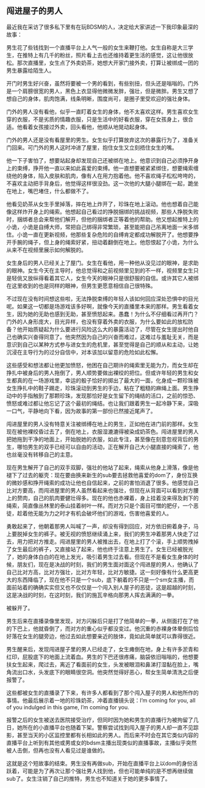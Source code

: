 ## 闯进屋子的男人

最近我在采访了很多私下里有在玩BDSM的人，决定给大家讲述一下我印象最深的故事：

男生花了些钱找到一个直播平台上人气一般的女生来鞭打他。女生自称是大三学生，在推特上有几千的粉丝，照片看上去也还维持着更生活的感觉，这让他很放松。那次直播里，女生点了外卖奶茶，她想大开家门接外卖，打算让被绑成一团的男生暴露给陌生人。

开门时男生好兴奋，虽然将要被一个男的看到，有些别扭，但头还是嗡嗡的。门外是一个肩膀很宽的男人，黑色上衣显得他微微发胖，强壮，但是微胖。男生又想了想自己的身体，肌肉饱满，线条明晰，围度尚可，是圈子里受欢迎的强壮身体。

门外的男人没有看他，似乎一直盯着女生的身体，他不太喜欢这样。男生喜欢女生穿的衣服，不是劣质的情趣衣服，只是生活中的好看衣服，穿在女孩身上，很合适。他看着女孩接过外卖，回头看他，他顺从地晃动起身体。

门外的男人还是没有看屋里的男生。女生似乎打算放弃这次的暴露行为了，准备关门回来。可门外的男人这时冲进了屋里，抱住女生又立刻捂住女生的嘴。

他一下子害怕了，想要站起身却发现自己还被绑在地上。他意识到自己必须挣开身上的束缚，挣开他一直以来如此喜爱的束缚。他一直想要被紧紧绑住，想要绳索缠绕他的身体，陷入皮肤和肌肉，像有人在用力抱着他。他不喜欢绳子松松垮垮的，不喜欢主动把手背身后，他觉得这样很没劲。这一次他的大腿小腿绑在一起，跪坐在地上，嘴巴堵住，什么都做不了。

他看见奶茶从女生手里掉落，摔在地上炸开了，珍珠在地上滚动。他也想着自己能像这样炸开身上的绳索。他想起自己看过的挣脱捆绑的挑战视频，那些人挣脱失败时，捆绑者总会来帮他们解开，但他的捆绑者正等着他的帮助。他又想起推特上的小诡，小诡是自缚大师，常把自己绑得非常繁琐，甚至能把自己吊离地面一米多绑住。小诡一直在更新视频，他那些复杂危险的自缚肯定都成功解脱开了。他想要挣开手腕的绳子，但上身的绳索好紧，扭动着翻倒在地上。他怨恨起了小诡，为什么从来不在视频里展示如何解脱的。

女生身后的男人已经关上了屋门。女生在看他，用一种他从没见过的眼神，是求助的眼神。女生今天在主导时，他总觉得和之前视频里见到的不一样，视频里女生只是轻佻又放纵得看着其它人，女生今天的眼神只是很舒服的自信。或许其它人被绑在这里收到的也是同样的眼神，但男生更愿意相信自己很特殊。

不过现在没有时间想这些啦，无法挣脱束缚的年轻人该如何回应深处恐惧中的目光呢。如果这一切都是场游戏该多好啊，就像今天的直播里本来的那样。男生看着女生，因为她的无助也感到无助，甚至愤怒起来。愚蠢！为什么不仔细看过再开门？门外的人身形庞大，目光异样，也没有穿着外卖的衣服，为什么要如此的放松防备？他开始质疑起为什么要进行风险这么大的暴露活动了，尽管在女生提出时他自己也确实兴奋得同意了。他突然因为自己的兴奋而难过，这难过与羞耻无关，而是意识到自己以某种方式参与进女生的危机里，甚至觉得是自己的顺从和主动，让她沉浸在主导行为的过分自信中，对本该加以留意的危险如此松懈。

这些感受和想法都让他更加愤怒，他困在自己期许的绳索里无能为力，而女生却在挣扎中被身后的男人拖倒了，男人顺势要做出裸绞的把位。但或许年轻的男生和女生都真的在一场游戏里，幸运的骰子恰好的掷出了最大的一面，化身成一颗珍珠被女生挣扎中的鞋子踢走，珍珠滚动到男生的手边，粘在了粗糙的麻绳上面。男生挣动中的手指触到了那颗珍珠，发现那恰好是女生留下的绳结的活口，之前的惊恐、愤怒或难过都让他忘记了这个最初的绳结。也让我们跟着男生一起冷静下来，深吸一口气，平静地向下看，因为故事的第一部份已然接近尾声了。

闯进屋里的男人没有特意关注被绑缚在地上的男生，正如他在进门前的那样。女生现在被他裸绞昏过去了，倒在地上，衣服湿漉漉得被染成奶茶色。闯进屋里的男人把她拖到干净的地面上，开始脱她的衣服，如此专注，甚至像在刻意忽视背后的男生，哪怕男生的双手已经可以自由的活动，正在解开自己大小腿直接的绳索了，他也丝毫没有转移自己的主意。

现在男生解开了自己的双手双脚，强壮的他站了起来，绳索从他身上滑落，像是他褪下了过去的躯壳：现在要由换来新生的sub要去拯救他喜爱的dom了，身份互换的微妙感和挣开绳索的成功让他也自信起来，之前的害怕消退了很多。他感觉自己比对方要高，而闯进屋里的男人虽然看起来也强壮，但现在从背面可以看到对方腰上的赘肉，自己的肌肉要健壮得多。现在的他也赤裸着，身上挂着没来得及剥下的绳索，简直像丛林里的泰山挂着树叶一样。而对方只是个面目可憎的肥仔，一个恶徒，趁着他无能为力之时才有机会破坏他们的游戏，伤害他喜爱的人。

勇敢起来了，他朝着那男人叫喊了一声，却没有得到回应，对方依旧俯着身子，马上要脱掉女生的裤子。被无视的愤怒继续涌上来，我们的男生冲着那男人快走了过去，用力把对方推走。闯进屋里的男人被推出去，在地上打了个滚，手上顺势拽掉了女生最后的裤子，又直接站了起来，他也终于注意上男生了。女生已经被脱光了，她的身体白白的在地上发光，吸引着男生过去看。但现在不是看女生身体的时候，朋友们，现在是决战的时刻，我们的男生面对面这个闯进屋的男人，他确认了自己比对方高，比对方强壮，比对方年轻，比对方敏捷。这一刻好像有什么更高更大的东西降临了，现在他不只是一个sub，底下躺着的不只是一个sm女主播，而面前站着的确确实实但又也不仅仅是一个闯入别人屋子的恶徒，这是超越的时刻，这是决战的时刻，在这时刻，我们的施瓦辛格向那男人挥去满满的一拳。

被躲开了。

男生后来在直播录像里发现，对方闪躲后只是打了他简单的一拳，从侧面打在了他的下巴上，他就昏倒了，而对方的重心似乎都没变过。他沉重的赤裸身体晕倒后恰好落在女生的腿旁边，他过去如此想要亲近的肢体，竟如此简单就可以靠得很近。

男生醒来后，发现闯进屋子里的男人已经走了，女生瘫倒在地，身上有许多淤青和红印，屁股底下的地面上流着血。男生的下巴还很疼痛，脑袋依旧嗡嗡的，他想要扶女生起来，爬过去，离近了看面前的女生，头发被眼泪和鼻涕打湿黏在脸上，嘴角流出口水，头发底下的眼睛很空洞。他突然觉得好恶心，帮女生简单清洗之后便报警了。

这些都被女生的直播录了下来，有许多人都看到了那个闯入屋子的男人和他所作的事情。他最后展示着一地的珍珠奶茶，冲着直播镜头说：I’m coming for you, all of you indulged in this game, I’m coming for you.


报警之后的女生被送去医院接受治疗，但同时因为她和男生的直播行为被拘留了几日，她所在的小直播平台也随着下架。警察尝试找到闯入屋子的男人却一直不见踪影，甚至当天的小区监控里都有长相如此的男人。而后来不时会在其它类似内容的直播平台上听到有其他或男或女的bdsm主播出现类似的直播事故，主播似乎突然被人击倒，但再也没有人看见过是谁做的。

这就是这个短故事的结束。男生没有再做sub，开始在直播平台上以dom的身份活跃着，可能是为了再次让那个强壮男人找到他，但也可能单纯的是不想再继续做sub了。女生注销了自己的推特，男生也不知道关于她的更多事情了。
